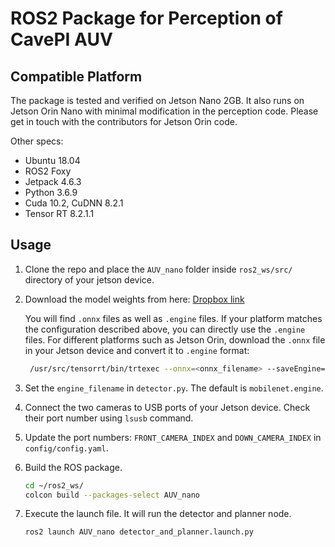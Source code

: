 # ROS2 Package for Perception of CavePI AUV

## Compatible Platform

The package is tested and verified on Jetson Nano 2GB. It also runs on Jetson Orin Nano with minimal modification in the perception code. Please get in touch with the contributors for Jetson Orin code.

Other specs:
- Ubuntu 18.04
- ROS2 Foxy
- Jetpack 4.6.3
- Python 3.6.9
- Cuda 10.2, CuDNN 8.2.1
- Tensor RT 8.2.1.1

## Usage

1. Clone the repo and place the `AUV_nano` folder inside `ros2_ws/src/` directory of your jetson device.
2. Download the model weights from here: [Dropbox link](https://www.dropbox.com/scl/fo/6oin10fofx2k8ffhxluia/AJO9DvS03urmhyW1etIEWww?rlkey=bu4xx6g4re4qdunjx313njqqo&st=e0ep0fvo&dl=0)
   
   You will find `.onnx` files as well as `.engine` files. If your platform matches the configuration described above, you can directly use the `.engine` files. For different platforms such as Jetson Orin, download the `.onnx` file in your Jetson device and convert it to `.engine` format:
   ```sh
    /usr/src/tensorrt/bin/trtexec --onnx=<onnx_filename> --saveEngine=<engine_filename>
   ```
3. Set the `engine_filename` in `detector.py`. The default is `mobilenet.engine`.
4. Connect the two cameras to USB ports of your Jetson device. Check their port number using `lsusb` command.
5. Update the port numbers: `FRONT_CAMERA_INDEX` and `DOWN_CAMERA_INDEX` in `config/config.yaml`.  

7. Build the ROS package.
   ```sh
   cd ~/ros2_ws/
   colcon build --packages-select AUV_nano
   ```
8. Execute the launch file. It will run the detector and planner node.
   ```sh
   ros2 launch AUV_nano detector_and_planner.launch.py
   ```


